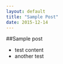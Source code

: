 ```yaml
---
layout: default
title: "Sample Post"
date: 2015-12-14 
---
```


##Sample post

- test content
- another test
